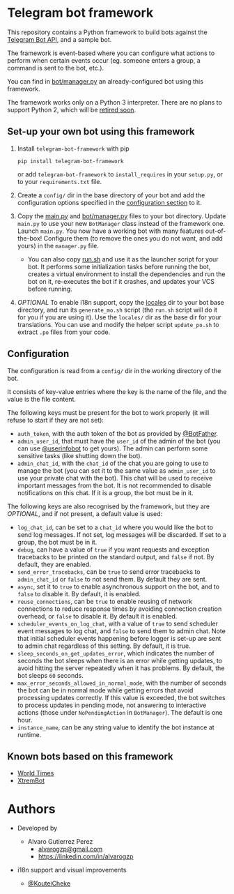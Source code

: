 # Telegram bot framework

This repository contains a Python framework to build bots against the [Telegram Bot API](https://core.telegram.org/bots), and a sample bot.

The framework is event-based where you can configure what actions to perform when certain events occur (eg. someone enters a group, a command is sent to the bot, etc.).

You can find in [bot/manager.py](bot/manager.py) an already-configured bot using this framework.

The framework works only on a Python 3 interpreter.
There are no plans to support Python 2, which will be [retired soon](https://pythonclock.org/).


## Set-up your own bot using this framework

1. Install `telegram-bot-framework` with pip

       pip install telegram-bot-framework

   or add `telegram-bot-framework` to `install_requires` in your `setup.py`, or to your `requirements.txt` file.

2. Create a `config/` dir in the base directory of your bot and add the configuration options specified in the [configuration section](#configuration) to it.

3. Copy the [main.py](main.py) and [bot/manager.py](bot/manager.py) files to your bot directory. Update `main.py` to use your new `BotManager` class instead of the framework one. Launch `main.py`. You now have a working bot with many features out-of-the-box! Configure them (to remove the ones you do not want, and add yours) in the `manager.py` file.

   - You can also copy [run.sh](run.sh) and use it as the launcher script for your bot. It performs some initialization tasks before running the bot, creates a virtual environment to install the dependencies and run the bot on it, re-executes the bot if it crashes, and updates your VCS before running.

4. *OPTIONAL* To enable i18n support, copy the [locales](locales) dir to your bot base directory, and run its `generate_mo.sh` script (the `run.sh` script will do it for you if you are using it). Use the `locales/` dir as the base dir for your translations. You can use and modify the helper script `update_po.sh` to extract `.po` files from your code.


## Configuration

The configuration is read from a `config/` dir in the working directory of the bot.

It consists of key-value entries where the key is the name of the file, and the value is the file content.

The following keys must be present for the bot to work properly (it will refuse to start if they are not set):

   - `auth_token`, with the auth token of the bot as provided by [@BotFather](https://t.me/BotFather).
   - `admin_user_id`, that must have the `user_id` of the admin of the bot (you can use [@userinfobot](https://t.me/userinfobot) to get yours). The admin can perform some sensitive tasks (like shutting down the bot).
   - `admin_chat_id`, with the `chat_id` of the chat you are going to use to manage the bot (you can set it to the same value as `admin_user_id` to use your private chat with the bot). This chat will be used to receive important messages from the bot. It is not recommended to disable notifications on this chat. If it is a group, the bot must be in it.

The following keys are also recognised by the framework, but they are *OPTIONAL*, and if not present, a default value is used:

   - `log_chat_id`, can be set to a `chat_id` where you would like the bot to send log messages. If not set, log messages will be discarded. If set to a group, the bot must be in it.
   - `debug`, can have a value of `true` if you want requests and exception tracebacks to be printed on the standard output, and `false` if not. By default, they are enabled.
   - `send_error_tracebacks`, can be `true` to send error tracebacks to `admin_chat_id` or `false` to not send them. By default they are sent.
   - `async`, set it to `true` to enable asynchronous support on the bot, and to `false` to disable it. By default, it is enabled.
   - `reuse_connections`, can be `true` to enable reusing of network connections to reduce response times by avoiding connection creation overhead, or `false` to disable it. By default it is enabled.
   - `scheduler_events_on_log_chat`, with a value of `true` to send scheduler event messages to log chat, and `false` to send them to admin chat. Note that initial scheduler events happening before logger is set-up are sent to admin chat regardless of this setting. By default, it is true.
   - `sleep_seconds_on_get_updates_error`, which indicates the number of seconds the bot sleeps when there is an error while getting updates, to avoid hitting the server repeatedly when it has problems. By default, the bot sleeps `60` seconds.
   - `max_error_seconds_allowed_in_normal_mode`, with the number of seconds the bot can be in normal mode while getting errors that avoid processing updates correctly. If this value is exceeded, the bot switches to process updates in pending mode, not answering to interactive actions (those under `NoPendingAction` in `BotManager`). The default is one hour.
   - `instance_name`, can be any string value to identify the bot instance at runtime.


## Known bots based on this framework

- [World Times](https://github.com/alvarogzp/clock-bot)
- [XtremBot](https://github.com/alvarogzp/xtrem-bot)


# Authors

- Developed by
  - Alvaro Gutierrez Perez
    - alvarogzp@gmail.com
    - https://linkedin.com/in/alvarogzp

- i18n support and visual improvements
  - [@KouteiCheke](https://github.com/KouteiCheke)
